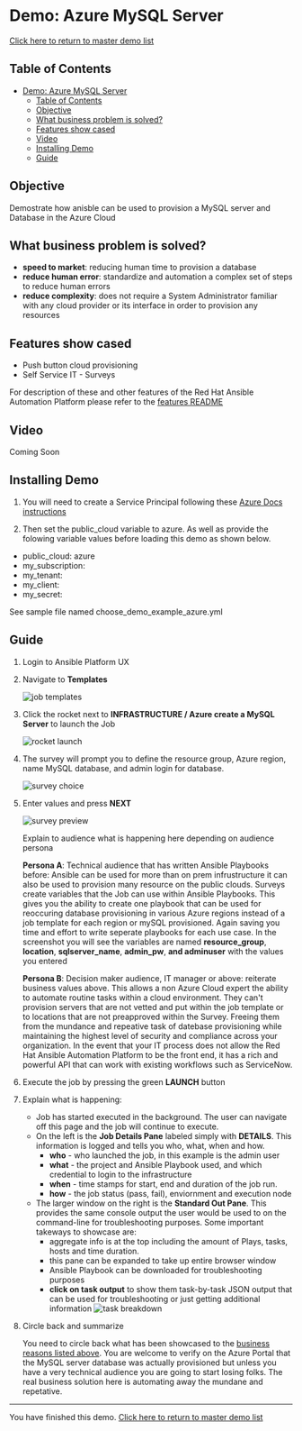 # Demo: Azure MySQL Server

[Click here to return to master demo list](../../README.md#demo-repository)

## Table of Contents

- [Demo: Azure MySQL Server](#demo-azure-mysql-server)
  - [Table of Contents](#table-of-contents)
  - [Objective](#objective)
  - [What business problem is solved?](#what-business-problem-is-solved)
  - [Features show cased](#features-show-cased)
  - [Video](#video)
  - [Installing Demo](#installing-demo)
  - [Guide](#guide)

## Objective

Demostrate how anisble can be used to provision a MySQL server and Database in the Azure Cloud

## What business problem is solved?

- **speed to market**:
reducing human time to provision a database
- **reduce human error**:
standardize and automation a complex set of steps to reduce human errors
- **reduce complexity**:
does not require a System Administrator familiar with any cloud provider or its interface in order to provision any resources
  
## Features show cased

- Push button cloud provisioning
- Self Service IT - Surveys

For description of these and other features of the Red Hat Ansible Automation Platform please refer to the [features README](../features.md)

## Video

Coming Soon

## Installing Demo

1. You will need to create a Service Principal following these [Azure Docs instructions](https://docs.microsoft.com/en-us/azure/active-directory/develop/howto-create-service-principal-portal)

2. Then set the public_cloud variable to azure. As well as provide the folowing variable values before loading this demo as shown below.

- public_cloud: azure
- my_subscription:
- my_tenant:
- my_client:
- my_secret:

 See sample file named choose_demo_example_azure.yml

## Guide

1. Login to Ansible Platform UX

2. Navigate to **Templates**

     ![job templates](../images/templates.png)

3. Click the rocket next to **INFRASTRUCTURE / Azure create a MySQL Server** to launch the Job

     ![rocket launch](../images/rocket.png)

4. The survey will prompt you to define the resource group, Azure region, name MySQL database, and admin login for database.

     ![survey choice](../images/azure_mysql_server/azure_mysql_survey.jpeg)

5. Enter values and press **NEXT**

     ![survey preview](../images/azure_mysql_server/azure_mysql_survey_preview.jpeg)

     Explain to audience what is happening here depending on audience persona

    **Persona A**: Technical audience that has written Ansible Playbooks before:
    Ansible can be used for more than on prem infrustructure it can also be used to provision many resource on the public clouds. Surveys create variables that the Job can use within Ansible Playbooks. This gives you the ability to create one playbook that can be used for reoccuring database provisioning in various Azure regions instead of a job template for each region or mySQL provisioned.  Again saving you time and effort to write seperate playbooks for each use case.  In the screenshot you will see the variables are named **resource_group**, **location**, **sqlserver_name**, **admin_pw**, **and adminuser** with the values you entered

    **Persona B**: Decision maker audience, IT manager or above:
    reiterate business values above.  This allows a non Azure Cloud expert the ability to automate routine tasks within a cloud environment.  They can't provision servers that are not vetted and put within the job template or to locations that are not preapproved within the Survey. Freeing them from the mundance and repeative task of datebase provisioning while maintaining the highest level of security and compliance across your organization. In the event that your IT process does not allow the Red Hat Ansible Automation Platform to be the front end, it has a rich and powerful API that can work with existing workflows such as ServiceNow.

6. Execute the job by pressing the green **LAUNCH** button

7. Explain what is happening:

     - Job has started executed in the background.  The user can navigate off this page and the job will continue to execute.
     - On the left is the **Job Details Pane** labeled simply with **DETAILS**.  This information is logged and tells you who, what, when and how.
       - **who** - who launched the job, in this example is the admin user
       - **what** - the project and Ansible Playbook used, and which credential to login to the infrastructure
       - **when** - time stamps for start, end and duration of the job run.
       - **how** - the job status (pass, fail), enviornment and execution node
     - The larger window on the right is the **Standard Out Pane**.  This provides the same console output the user would be used to on the command-line for troubleshooting purposes.  Some important takeways to showcase are:
       - aggregate info is at the top including the amount of Plays, tasks, hosts and time duration.
       - this pane can be expanded to take up entire browser window
       - Ansible Playbook can be downloaded for troubleshooting purposes
       - **click on task output** to show them task-by-task JSON output that can be used for troubleshooting or just getting additional information
       ![task breakdown](../images/azure_mysql_server/azure_mysql_task_output.jpeg)

8. Circle back and summarize

     You need to circle back what has been showcased to the [business reasons listed above](#what-business-problem-is-solved).  You are welcome to verify on the Azure Portal that the MySQL server database was actually provisioned but unless you have a very technical audience you are going to start losing folks.  The real business solution here is automating away the mundane and repetative.

---
You have finished this demo.  [Click here to return to master demo list](../../README.md#demo-repository)
